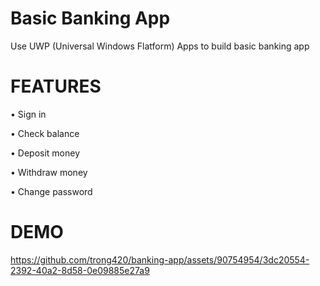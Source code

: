 # Basic Banking App
Use UWP (Universal Windows Flatform) Apps to build basic banking app

# FEATURES

• Sign in

• Check balance

• Deposit money

• Withdraw money

• Change password

# DEMO
https://github.com/trong420/banking-app/assets/90754954/3dc20554-2392-40a2-8d58-0e09885e27a9










